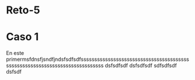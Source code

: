 # Reto-5

# Caso 1
En este primermsfdnsfjsndfjndsfsdfsdfssssssssssssssssssssssssssssssssssssssssssssssssssssssssssssssssssssssssssss
dsfsdfsdf
dsfsdfsdf
sdfsdfsdf
dsfsdf
